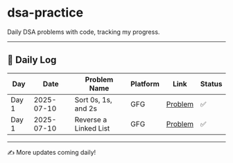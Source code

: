 # dsa-practice
Daily DSA problems with code, tracking my progress.

---

## 📅 Daily Log

| Day   | Date       | Problem Name                          | Platform | Link                                                                 | Status |
|-------|------------|----------------------------------------|----------|----------------------------------------------------------------------|--------|
| Day 1 | 2025-07-10 | Sort 0s, 1s, and 2s                   | GFG      | [Problem](https://practice.geeksforgeeks.org/problems/sort-an-array-of-0s-1s-and-2s/1) | ✅ |
| Day 1 | 2025-07-10 | Reverse a Linked List                 | GFG      | [Problem](https://practice.geeksforgeeks.org/problems/reverse-a-linked-list/1)         | ✅ |

---

✍️ More updates coming daily!
